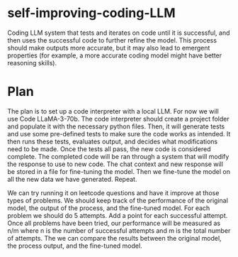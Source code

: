 # self-improving-coding-LLM
Coding LLM system that tests and iterates on code until it is successful, and then uses the successful code to further refine the model. 
This process should make outputs more accurate, but it may also lead to emergent properties (for example, a more accurate coding model might have better reasoning skills).

# Plan
The plan is to set up a code interpreter with a local LLM. For now we will use Code LLaMA-3-70b. 
The code interpreter should create a project folder and populate it with the necessary python files.
Then, it will generate tests and use some pre-defined tests to make sure the code works as intended.
It then runs these tests, evaluates output, and decides what modifications need to be made.
Once the tests all pass, the new code is considered complete. The completed code will be ran through a system that will modify the response to use to new code.
The chat context and new response will be stored in a file for fine-tuning the model.
Then we fine-tune the model on all the new data we have generated.
Repeat.

We can try running it on leetcode questions and have it improve at those types of problems. 
We should keep track of the performance of the original model, the output of the process, and the fine-tuned model.
For each problem we should do 5 attempts. Add a point for each successful attempt. Once all problems have been tried, our performance will be measured as n/m where n is the number of successful attempts and m is the total number of attempts.
The we can compare the results between the original model, the process output, and the fine-tuned model.
